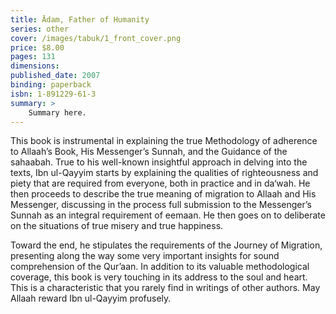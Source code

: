 ```yaml
---
title: Ādam, Father of Humanity
series: other
cover: /images/tabuk/1_front_cover.png
price: $8.00
pages: 131
dimensions:
published_date: 2007
binding: paperback
isbn: 1-891229-61-3
summary: >
    Summary here.
---
```


This book is instrumental in explaining the true Methodology of adherence to Allaah’s Book, His Messenger’s Sunnah, and the Guidance of the sahaabah.
True to his well-known insightful approach in delving into the texts, Ibn ul-Qayyim starts by explaining the qualities of righteousness and piety that are required from everyone, both in practice and in da‘wah. He then proceeds to describe the true meaning of migration to Allaah and His Messenger, discussing in the process full submission to the Messenger’s Sunnah as an integral requirement of eemaan. He then goes on to deliberate on the situations of true misery and true happiness.

Toward the end, he stipulates the requirements of the Journey of Migration, presenting along the way some very important insights for sound comprehension of the Qur’aan. In addition to its valuable methodological coverage, this book is very touching in its address to the soul and heart. This is a characteristic that you rarely find in writings of other authors. May Allaah reward Ibn ul-Qayyim profusely.
